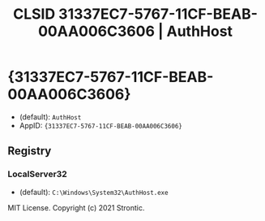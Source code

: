 ﻿---
title: "CLSID 31337EC7-5767-11CF-BEAB-00AA006C3606 | AuthHost"
excerpt: What is COM-Object CLSID 31337EC7-5767-11CF-BEAB-00AA006C3606?
---

# {31337EC7-5767-11CF-BEAB-00AA006C3606}

* (default): `AuthHost`
* AppID: `{31337EC7-5767-11CF-BEAB-00AA006C3606}`

## Registry


### LocalServer32

* (default): `C:\Windows\System32\AuthHost.exe`

MIT License. Copyright (c) 2021 Strontic.


